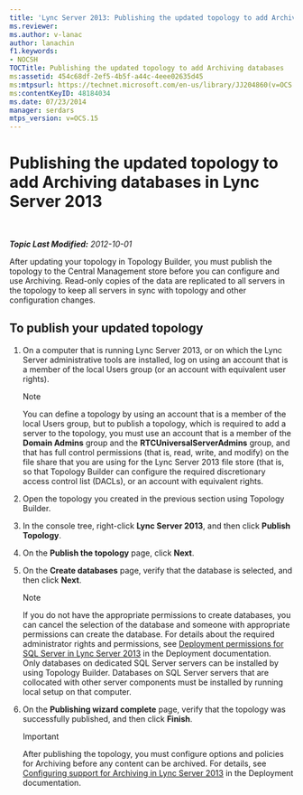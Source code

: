 ```yaml
---
title: 'Lync Server 2013: Publishing the updated topology to add Archiving databases'
ms.reviewer: 
ms.author: v-lanac
author: lanachin
f1.keywords:
- NOCSH
TOCTitle: Publishing the updated topology to add Archiving databases
ms:assetid: 454c68df-2ef5-4b5f-a44c-4eee02635d45
ms:mtpsurl: https://technet.microsoft.com/en-us/library/JJ204860(v=OCS.15)
ms:contentKeyID: 48184034
ms.date: 07/23/2014
manager: serdars
mtps_version: v=OCS.15
---
```


# Publishing the updated topology to add Archiving databases in Lync Server 2013

<div data-xmlns="http://www.w3.org/1999/xhtml">

<div class="topic" data-xmlns="http://www.w3.org/1999/xhtml" data-msxsl="urn:schemas-microsoft-com:xslt" data-cs="https://msdn.microsoft.com/">

<div data-asp="https://msdn2.microsoft.com/asp">



</div>

<div id="mainSection">

<div id="mainBody">

<span> </span>

_**Topic Last Modified:** 2012-10-01_

After updating your topology in Topology Builder, you must publish the topology to the Central Management store before you can configure and use Archiving. Read-only copies of the data are replicated to all servers in the topology to keep all servers in sync with topology and other configuration changes.

<div>

## To publish your updated topology

1.  On a computer that is running Lync Server 2013, or on which the Lync Server administrative tools are installed, log on using an account that is a member of the local Users group (or an account with equivalent user rights).
    
    <div>
    

    > [!NOTE]  
    > You can define a topology by using an account that is a member of the local Users group, but to publish a topology, which is required to add a server to the topology, you must use an account that is a member of the <STRONG>Domain Admins</STRONG> group and the <STRONG>RTCUniversalServerAdmins</STRONG> group, and that has full control permissions (that is, read, write, and modify) on the file share that you are using for the Lync Server 2013 file store (that is, so that Topology Builder can configure the required discretionary access control list (DACLs), or an account with equivalent rights.

    
    </div>

2.  Open the topology you created in the previous section using Topology Builder.

3.  In the console tree, right-click **Lync Server 2013**, and then click **Publish Topology**.

4.  On the **Publish the topology** page, click **Next**.

5.  On the **Create databases** page, verify that the database is selected, and then click **Next**.
    
    <div>
    

    > [!NOTE]  
    > If you do not have the appropriate permissions to create databases, you can cancel the selection of the database and someone with appropriate permissions can create the database. For details about the required administrator rights and permissions, see <A href="lync-server-2013-deployment-permissions-for-sql-server.md">Deployment permissions for SQL Server in Lync Server 2013</A> in the Deployment documentation.<BR>Only databases on dedicated SQL Server servers can be installed by using Topology Builder. Databases on SQL Server servers that are collocated with other server components must be installed by running local setup on that computer.

    
    </div>

6.  On the **Publishing wizard complete** page, verify that the topology was successfully published, and then click **Finish**.
    
    <div>
    

    > [!IMPORTANT]  
    > After publishing the topology, you must configure options and policies for Archiving before any content can be archived. For details, see <A href="lync-server-2013-configuring-support-for-archiving.md">Configuring support for Archiving in Lync Server 2013</A> in the Deployment documentation.

    
    </div>

</div>

</div>

<span> </span>

</div>

</div>

</div>

